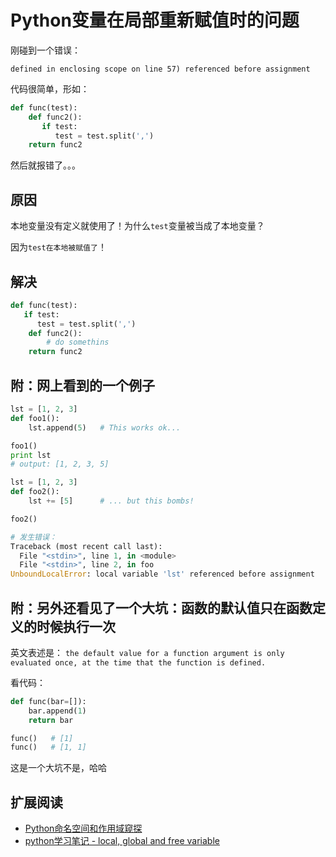 # Python变量在局部重新赋值时的问题

刚碰到一个错误：

```
defined in enclosing scope on line 57) referenced before assignment
```

代码很简单，形如：

```python
def func(test):
    def func2():
       if test:
          test = test.split(',')
    return func2
```

然后就报错了。。。

## 原因

本地变量没有定义就使用了！为什么`test`变量被当成了本地变量？

因为`test在本地被赋值了`！

## 解决

```python
def func(test):
   if test:
      test = test.split(',')
    def func2():
        # do somethins
    return func2
```


## 附：网上看到的一个例子


```python
lst = [1, 2, 3]
def foo1():
    lst.append(5)   # This works ok...

foo1()
print lst
# output: [1, 2, 3, 5]

lst = [1, 2, 3]
def foo2():
    lst += [5]      # ... but this bombs!

foo2()

# 发生错误：
Traceback (most recent call last):
  File "<stdin>", line 1, in <module>
  File "<stdin>", line 2, in foo
UnboundLocalError: local variable 'lst' referenced before assignment
```

## 附：另外还看见了一个大坑：函数的默认值只在函数定义的时候执行一次

英文表述是：
`the default value for a function argument is only evaluated once, at the time that the function is defined.`

看代码：

```python
def func(bar=[]):
    bar.append(1)
    return bar

func()   # [1]
func()   # [1, 1]
```

这是一个大坑不是，哈哈

## 扩展阅读

- [Python命名空间和作用域窥探](http://blog.cipherc.com/2015/04/25/python_namespace_and_scope/)
- [python学习笔记 - local, global and free variable](http://www.jianshu.com/p/e1fd4f14136a)

